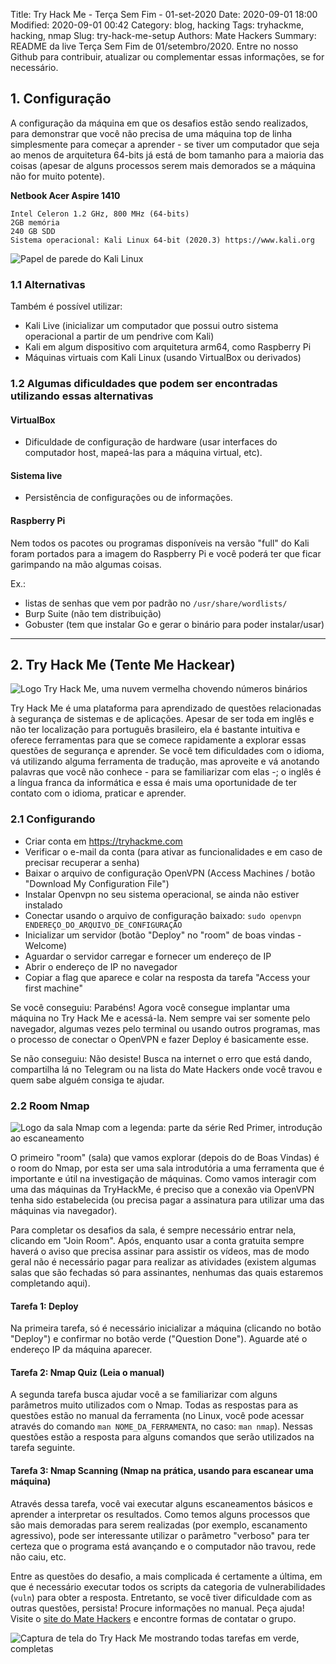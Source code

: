 Title: Try Hack Me - Terça Sem Fim - 01-set-2020
Date: 2020-09-01 18:00
Modified: 2020-09-01 00:42
Category: blog, hacking
Tags: tryhackme, hacking, nmap
Slug: try-hack-me-setup
Authors: Mate Hackers
Summary: README da live Terça Sem Fim de 01/setembro/2020. Entre no nosso Github para contribuir, atualizar ou complementar essas informações, se for necessário.

## 1. Configuração<a name="config"></a>

A configuração da máquina em que os desafios estão sendo realizados, para demonstrar que você não precisa de uma máquina top de linha simplesmente para começar a aprender - se tiver um computador que seja ao menos de arquitetura 64-bits já está de bom tamanho para a maioria das coisas (apesar de alguns processos serem mais demorados se a máquina não for muito potente).  

**Netbook Acer Aspire 1410**  

```
Intel Celeron 1.2 GHz, 800 MHz (64-bits)
2GB memória
240 GB SDD
Sistema operacional: Kali Linux 64-bit (2020.3) https://www.kali.org
```

![Papel de parede do Kali Linux]({static}/images/tryhackme/kali-strips-4x3.png)

### 1.1 Alternativas

Também é possível utilizar:  
- Kali Live (inicializar um computador que possui outro sistema operacional a partir de um pendrive com Kali)  
- Kali em algum dispositivo com arquitetura arm64, como Raspberry Pi  
- Máquinas virtuais com Kali Linux (usando VirtualBox ou derivados)  

### 1.2 Algumas dificuldades que podem ser encontradas utilizando essas alternativas

#### VirtualBox

- Dificuldade de configuração de hardware (usar interfaces do computador host, mapeá-las para a máquina virtual, etc).  

#### Sistema live

- Persistência de configurações ou de informações.  

#### Raspberry Pi

Nem todos os pacotes ou programas disponíveis na versão "full" do Kali foram portados para a imagem do Raspberry Pi e você poderá ter que ficar garimpando na mão algumas coisas.  

Ex.:  
- listas de senhas que vem por padrão no `/usr/share/wordlists/`  
- Burp Suite (não tem distribuição)  
- Gobuster (tem que instalar Go e gerar o binário para poder instalar/usar)  

---

## 2. Try Hack Me (Tente Me Hackear)<a name="try-hack-me"></a>

![Logo Try Hack Me, uma nuvem vermelha chovendo números binários]({static}/images/tryhackme/tryhackme-logo.png)

Try Hack Me é uma plataforma para aprendizado de questões relacionadas à segurança de sistemas e de aplicações. Apesar de ser toda em inglês e não ter localização para português brasileiro, ela é bastante intuitiva e oferece ferramentas para que se comece rapidamente a explorar essas questões de segurança e aprender. Se você tem dificuldades com o idioma, vá utilizando alguma ferramenta de tradução, mas aproveite e vá anotando palavras que você não conhece - para se familiarizar com elas -; o inglês é a língua franca da informática e essa é mais uma oportunidade de ter contato com o idioma, praticar e aprender.  

### 2.1 Configurando<a name="try-hack-me-setup"></a>

- Criar conta em https://tryhackme.com  
- Verificar o e-mail da conta (para ativar as funcionalidades e em caso de precisar recuperar a senha)  
- Baixar o arquivo de configuração OpenVPN (Access Machines / botão "Download My Configuration File")  
- Instalar Openvpn no seu sistema operacional, se ainda não estiver instalado  
- Conectar usando o arquivo de configuração baixado: `sudo openvpn ENDEREÇO_DO_ARQUIVO_DE_CONFIGURAÇÃO`  
- Inicializar um servidor (botão "Deploy" no "room" de boas vindas - Welcome)  
- Aguardar o servidor carregar e fornecer um endereço de IP  
- Abrir o endereço de IP no navegador  
- Copiar a flag que aparece e colar na resposta da tarefa "Access your first machine"  

Se você conseguiu: Parabéns! Agora você consegue implantar uma máquina no Try Hack Me e acessá-la. Nem sempre vai ser somente pelo navegador, algumas vezes pelo terminal ou usando outros programas, mas o processo de conectar o OpenVPN e fazer Deploy é basicamente esse.  

Se não conseguiu: Não desiste! Busca na internet o erro que está dando, compartilha lá no Telegram ou na lista do Mate Hackers onde você travou e quem sabe alguém consiga te ajudar.  

### 2.2 Room Nmap<a name="room-nmap"></a>
![Logo da sala Nmap com a legenda: parte da série Red Primer, introdução ao escaneamento]({static}/images/tryhackme/room-nmap.png)

O primeiro "room" (sala) que vamos explorar (depois do de Boas Vindas) é o room do Nmap, por esta ser uma sala introdutória a uma ferramenta que é importante e útil na investigação de máquinas. Como vamos interagir com uma das máquinas da TryHackMe, é preciso que a conexão via OpenVPN tenha sido estabelecida (ou precisa pagar a assinatura para utilizar uma das máquinas via navegador).  

Para completar os desafios da sala, é sempre necessário entrar nela, clicando em "Join Room". Após, enquanto usar a conta gratuita sempre haverá o aviso que precisa assinar para assistir os vídeos, mas de modo geral não é necessário pagar para realizar as atividades (existem algumas salas que são fechadas só para assinantes, nenhumas das quais estaremos completando aqui).  

#### Tarefa 1: Deploy

Na primeira tarefa, só é necessário inicializar a máquina (clicando no botão "Deploy") e confirmar no botão verde ("Question Done"). Aguarde até o endereço IP da máquina aparecer.  

#### Tarefa 2: Nmap Quiz (Leia o manual)

A segunda tarefa busca ajudar você a se familiarizar com alguns parâmetros muito utilizados com o Nmap. Todas as respostas para as questões estão no manual da ferramenta (no Linux, você pode acessar através do comando `man NOME_DA_FERRAMENTA`, no caso: `man nmap`). Nessas questões estão a resposta para alguns comandos que serão utilizados na tarefa seguinte.  

#### Tarefa 3: Nmap Scanning (Nmap na prática, usando para escanear uma máquina)

Através dessa tarefa, você vai executar alguns escaneamentos básicos e aprender a interpretar os resultados. Como temos alguns processos que são mais demoradas para serem realizadas (por exemplo, escanamento agressivo), pode ser interessante utilizar o parâmetro "verboso" para ter certeza que o programa está avançando e o computador não travou, rede não caiu, etc.  

Entre as questões do desafio, a mais complicada é certamente a última, em que é necessário executar todos os scripts da categoria de vulnerabilidades (`vuln`) para obter a resposta. Entretanto, se você tiver dificuldade com as outras questões, persista! Procure informações no manual. Peça ajuda! Visite o [site do Mate Hackers](https://matehackers.org) e encontre formas de contatar o grupo.  

![Captura de tela do Try Hack Me mostrando todas tarefas em verde, completas]({static}/images/tryhackme/tryhackme-sala-nmap-completa.png)

